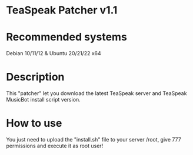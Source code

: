 # TeaSpeak Patcher v1.1


# Recommended systems
Debian 10/11/12 & Ubuntu 20/21/22 x64

# Description
This "patcher" let you download the latest TeaSpeak server and TeaSpeak MusicBot install script version.

# How to use
You just need to upload the "install.sh" file to your server /root, give 777 permissions and execute it as root user!
